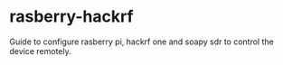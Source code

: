 # rasberry-hackrf
Guide to configure rasberry pi, hackrf one and soapy sdr to control the device remotely.

